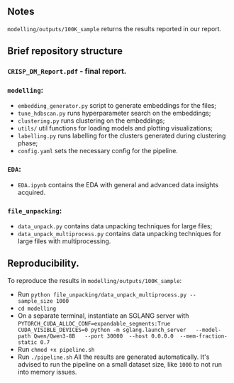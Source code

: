 ## Notes
`modelling/outputs/100K_sample` returns the results reported in our report.

## Brief repository structure

### `CRISP_DM_Report.pdf` - final report.

### `modelling`:
- `embedding_generator.py` script to generate embeddings for the files;
- `tune_hdbscan.py` runs hyperparameter search on the embeddings;
- `clustering.py` runs clustering on the embeddings;
- `utils/` util functions for loading models and plotting visualizations;
- `labelling.py` runs labelling for the clusters generated during clustering phase;
- `config.yaml` sets the necessary config for the pipeline.

### `EDA`:
- `EDA.ipynb` contains the EDA with general and advanced data insights acquired.

### `file_unpacking`:
- `data_unpack.py` contains data unpacking techniques for large files;
- `data_unpack_multiprocess.py` contains data unpacking techniques for large files with multiprocessing.


## Reproducibility.
To reproduce the results in  `modelling/outputs/100K_sample`:
- Run `python file_unpacking/data_unpack_multiprocess.py --sample_size 1000`
- `cd modelling`
- On a separate terminal, instantiate an SGLANG server with `PYTORCH_CUDA_ALLOC_CONF=expandable_segments:True CUDA_VISIBLE_DEVICES=0 python -m sglang.launch_server   --model-path Qwen/Qwen3-8B   --port 30000  --host 0.0.0.0  --mem-fraction-static 0.7`
- Run `chmod +x pipeline.sh`
- Run `./pipeline.sh`
All the results are generated automatically. It's advised to run the pipeline on a small dataset size, like `1000` to not run into memory issues.
